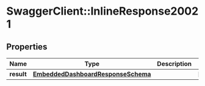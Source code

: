 # SwaggerClient::InlineResponse20021

## Properties
Name | Type | Description | Notes
------------ | ------------- | ------------- | -------------
**result** | [**EmbeddedDashboardResponseSchema**](EmbeddedDashboardResponseSchema.md) |  | [optional] 

